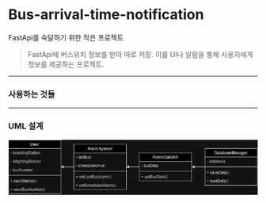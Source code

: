 # Bus-arrival-time-notification
FastApi를 숙달하기 위한 작은 프로젝트  
> FastApi에 버스위치 정보를 받아 따로 저장. 이를 UI나 알람을 통해 사용자에게 정보를 제공하는 프로젝트.  
---
### 사용하는 것들

---
### UML 설계
![img](img\uml_bus.jpg)
